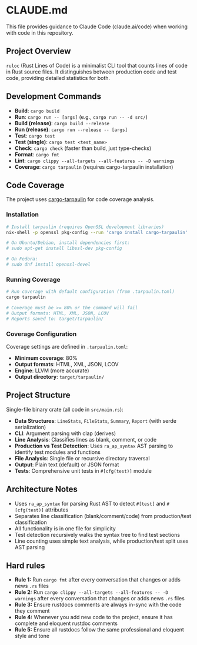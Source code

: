 # CLAUDE.md

This file provides guidance to Claude Code (claude.ai/code) when working with code in this repository.

## Project Overview

`ruloc` (Rust Lines of Code) is a minimalist CLI tool that counts lines of code in Rust source files. It distinguishes between production code and test code, providing detailed statistics for both.

## Development Commands

- **Build**: `cargo build`
- **Run**: `cargo run -- [args]` (e.g., `cargo run -- -d src/`)
- **Build (release)**: `cargo build --release`
- **Run (release)**: `cargo run --release -- [args]`
- **Test**: `cargo test`
- **Test (single)**: `cargo test <test_name>`
- **Check**: `cargo check` (faster than build, just type-checks)
- **Format**: `cargo fmt`
- **Lint**: `cargo clippy --all-targets --all-features -- -D warnings`
- **Coverage**: `cargo tarpaulin` (requires cargo-tarpaulin installation)

## Code Coverage

The project uses [cargo-tarpaulin](https://github.com/xd009642/tarpaulin) for code coverage analysis.

### Installation

```bash
# Install tarpaulin (requires OpenSSL development libraries)
nix-shell -p openssl pkg-config --run 'cargo install cargo-tarpaulin'

# On Ubuntu/Debian, install dependencies first:
# sudo apt-get install libssl-dev pkg-config

# On Fedora:
# sudo dnf install openssl-devel
```

### Running Coverage

```bash
# Run coverage with default configuration (from .tarpaulin.toml)
cargo tarpaulin

# Coverage must be >= 80% or the command will fail
# Output formats: HTML, XML, JSON, LCOV
# Reports saved to: target/tarpaulin/
```

### Coverage Configuration

Coverage settings are defined in `.tarpaulin.toml`:

- **Minimum coverage**: 80%
- **Output formats**: HTML, XML, JSON, LCOV
- **Engine**: LLVM (more accurate)
- **Output directory**: `target/tarpaulin/`

## Project Structure

Single-file binary crate (all code in `src/main.rs`):

- **Data Structures**: `LineStats`, `FileStats`, `Summary`, `Report` (with serde serialization)
- **CLI**: Argument parsing with clap (derives)
- **Line Analysis**: Classifies lines as blank, comment, or code
- **Production vs Test Detection**: Uses `ra_ap_syntax` AST parsing to identify test modules and functions
- **File Analysis**: Single file or recursive directory traversal
- **Output**: Plain text (default) or JSON format
- **Tests**: Comprehensive unit tests in `#[cfg(test)]` module

## Architecture Notes

- Uses `ra_ap_syntax` for parsing Rust AST to detect `#[test]` and `#[cfg(test)]` attributes
- Separates line classification (blank/comment/code) from production/test classification
- All functionality is in one file for simplicity
- Test detection recursively walks the syntax tree to find test sections
- Line counting uses simple text analysis, while production/test split uses AST parsing

## Hard rules

- **Rule 1:** Run `cargo fmt` after every conversation that changes or adds news `.rs` files
- **Rule 2:** Run `cargo clippy --all-targets --all-features -- -D warnings` after every conversation that changes or adds news `.rs` files
- **Rule 3:** Ensure rustdocs comments are always in-sync with the code they comment
- **Rule 4:** Whenever you add new code to the project, ensure it has complete and eloquent rustdoc comments
- **Rule 5:** Ensure all rustdocs follow the same professional and eloquent style and tone
